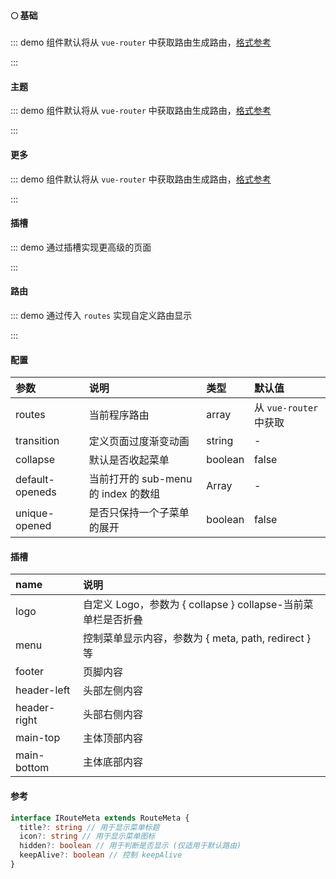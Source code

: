 #### 🌕 基础

::: demo 组件默认将从 `vue-router` 中获取路由生成路由，[格式参考](#参考)

<template>
  <ele-layout class="demo-layout" />
</template>

<style>
.demo-layout {
  border: 1px solid whitesmoke;
  height: 460px;
}
</style>

:::

#### 主题

::: demo 组件默认将从 `vue-router` 中获取路由生成路由，[格式参考](#参考)

<template>
  <ele-layout theme="black" class="demo-layout" />
</template>

<style>
.demo-layout {
  border: 1px solid whitesmoke;
  height: 460px;
}
</style>

:::

#### 更多

::: demo 组件默认将从 `vue-router` 中获取路由生成路由，[格式参考](#参考)

<template>
  <ele-layout class="demo-layout" multi-tab="true" breadcrumb="true">
    <template #logo></template>
  </ele-layout>
</template>

<style>
.demo-layout {
  border: 1px solid whitesmoke;
  height: 460px;
}
</style>

:::

#### 插槽

::: demo 通过插槽实现更高级的页面

<template>
  <ele-layout class="demo-layout">
    <template #logo="{ collapse }">
      <span style="line-height: 54px">{{ collapse ? '图标' : '图标' }}</span>
    </template>
    <template #header-left>
      <span>左侧</span>
    </template>
    <template #header-right>
      <span>右侧</span>
    </template>
  </ele-layout>
</template>

<style>
.demo-layout {
  border: 1px solid whitesmoke;
  height: 460px;
}
</style>

:::

#### 路由

::: demo 通过传入 `routes` 实现自定义路由显示

<template>
  <ele-layout :routes="routes" class="demo-layout" />
</template>

<script>
import { computed } from 'vue'
import { useRouter } from 'vue-router'

export default {
  setup() {
    const router = useRouter()
    const routes = computed(() => {
      const _routes = router.options.routes
      return _routes.find(item => item.path === '/zh-CN/components/').children
    })

    return {
      routes,
    }
  }
}
</script>

<style>
.demo-layout {
  border: 1px solid whitesmoke;
  height: 460px;
}
</style>

:::

#### 配置

| 参数            | 说明                                | 类型    | 默认值                 |
| :-------------- | :---------------------------------- | :------ | :--------------------- |
| routes          | 当前程序路由                        | array   | 从 `vue-router` 中获取 |
| transition      | 定义页面过度渐变动画                | string  | -                      |
| collapse        | 默认是否收起菜单                    | boolean | false                  |
| default-openeds | 当前打开的 sub-menu 的 index 的数组 | Array   | -                      |
| unique-opened   | 是否只保持一个子菜单的展开          | boolean | false                  |

#### 插槽

| name         | 说明                                                         |
| :----------- | :----------------------------------------------------------- |
| logo         | 自定义 Logo，参数为 { collapse } collapse-当前菜单栏是否折叠 |
| menu         | 控制菜单显示内容，参数为 { meta, path, redirect } 等         |
| footer       | 页脚内容                                                     |
| header-left  | 头部左侧内容                                                 |
| header-right | 头部右侧内容                                                 |
| main-top     | 主体顶部内容                                                 |
| main-bottom  | 主体底部内容                                                 |

#### 参考

```ts
interface IRouteMeta extends RouteMeta {
  title?: string // 用于显示菜单标题
  icon?: string // 用于显示菜单图标
  hidden?: boolean // 用于判断是否显示 (仅适用于默认路由)
  keepAlive?: boolean // 控制 keepAlive
}
```
